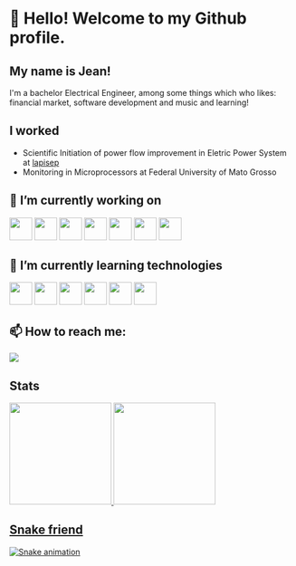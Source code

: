 # 👋 Hello! Welcome to my Github profile.
## My name is Jean!

I'm a bachelor Electrical Engineer, among some things which who likes:  financial market, software development and music and learning!

## I worked
 - Scientific Initiation of  power flow improvement in Eletric Power System at [lapisep](https://github.com/lapisep)
 - Monitoring in Microprocessors at Federal University of Mato Grosso

## 🔭 I’m currently working on
<div>
  <img src="https://cdn.jsdelivr.net/gh/devicons/devicon@latest/icons/c/c-original.svg" width="40" height="40" />
  <img src="https://cdn.jsdelivr.net/gh/devicons/devicon@latest/icons/embeddedc/embeddedc-original.svg" width="40" height="40" />
  <img src="https://cdn.jsdelivr.net/gh/devicons/devicon@latest/icons/csharp/csharp-original.svg" width="40" height="40" />
  <img src="https://cdn.jsdelivr.net/gh/devicons/devicon@latest/icons/dot-net/dot-net-original.svg" width="40" height="40" />
  <img src="https://cdn.jsdelivr.net/gh/devicons/devicon@latest/icons/css3/css3-original.svg" width="40" height="40" />
  <img src="https://cdn.jsdelivr.net/gh/devicons/devicon@latest/icons/html5/html5-original.svg"  width="40" height="40" />
  <img src="https://cdn.jsdelivr.net/gh/devicons/devicon@latest/icons/python/python-original.svg" width="40" height="40" />
</div>

## 🌱 I’m currently learning technologies
<div>
  <img src="https://cdn.jsdelivr.net/gh/devicons/devicon@latest/icons/mysql/mysql-original-wordmark.svg" width="40" height="40" />
  <img src="https://cdn.jsdelivr.net/gh/devicons/devicon@latest/icons/javascript/javascript-original.svg" width="40" height="40" />
  <img src="https://cdn.jsdelivr.net/gh/devicons/devicon@latest/icons/mongodb/mongodb-original-wordmark.svg" width="40" height="40"/>
  <img src="https://cdn.jsdelivr.net/gh/devicons/devicon@latest/icons/pandas/pandas-original-wordmark.svg" width="40" height="40"/>
  <img src="https://cdn.jsdelivr.net/gh/devicons/devicon@latest/icons/nodejs/nodejs-original-wordmark.svg" width="40" height="40"/>
  <img src="https://cdn.jsdelivr.net/gh/devicons/devicon@latest/icons/rust/rust-original.svg" width="40" height="40"/>
</div>

## 📫 How to reach me: 
<div>
  <a href = "mailto:jeanlucasrlima@gmail.com"><img loading="lazy" src="https://img.shields.io/badge/Gmail-D14836?style=for-the-badge&logo=gmail&logoColor=white"   target="_blank"></a>

</div>                              

## Stats
<div>
<a href="https://github.com/ljlima">
<img loading="lazy" height="180em" src="https://github-readme-stats.vercel.app/api/top-langs/?username=ljlima&layout=compact&langs_count=7&theme=dracula"/>
<img loading="lazy" height="180em" src="https://github-readme-stats.vercel.app/api?username=ljlima&show_icons=true&theme=dracula&include_all_commits=true&count_private=true"/>
</div>

## Snake friend

![Snake animation](https://github.com/ljlima/ljlima/blob/output/github-contribution-grid-snake.svg)

